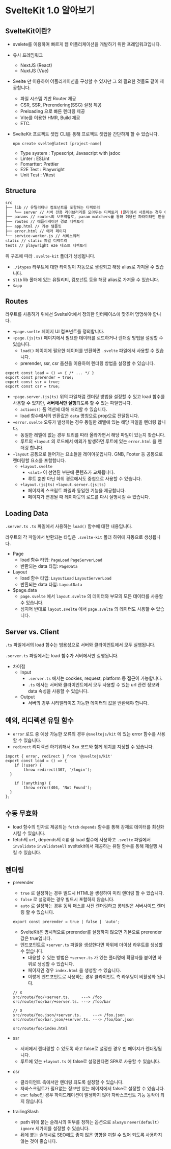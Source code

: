 # SvelteKit 1.0 알아보기

## SvelteKit이란?

- svelete를 이용하여 빠르게 웹 어플리케이션을 개발하기 위한 프레임워크입니다.
- 유사 프레임워크
    - NextJS (React)
    - NuxtJS (Vue)
- Svelte 만 이용하여 어플리케이션을 구성할 수 있지만 그 외 필요한 것들도 같이 제공합니다.
    - 파일 시스템 기반 Router 제공
    - CSR, SSR, Prerendering(SSG) 설정 제공
    - Preloading 으로 빠른 렌더링 제공
    - Vite를 이용한 HMR, Build 제공
    - ETC.
- SvelteKit 프로젝트 셋업 CLI를 통해 프로젝트 셋업을 간단하게 할 수 있습니다.
    
    ```tsx
    npm create svelte@latest [project-name]
    ```
    
    - Type system : Typescript, Javascript with jsdoc
    - Linter : ESLint
    - Fomartter: Prettier
    - E2E Test : Playwright
    - Unit Test : Vitest

## Structure

```bash
src
├── lib // 유틸리티나 컴포넌트를 포함하는 디렉토리
│   └── server // 서버 전용 라이브러리를 모아두는 디렉토리 (클라에서 사용하는 경우 예외)
├── params // routes의 보조역할로, param matchers를 통해 허용된 파라미터만 받을 수 있도록 설정할 수 있음.
├── routes // 애플리케이션 경로 디렉토리
├── app.html // 기본 템플릿
├── error.html // 에러 페이지
└── service-worker.js // 서비스워커
static // static 파일 디렉토리
tests // playwright e2e 테스트 디렉토리
```

위 구조에 따라 `.svelte-kit` 폴더가 생성됩니다.

- `./$types` 라우트에 대한 타이핑이 자동으로 생성되고 해당 alias로 가져올 수 있습니다.
- `$lib` lib 폴더에 있는 유틸리티, 컴포넌트 등을 해당 alias로 가져올 수 있습니다.
- `$app`

## Routes

라우트를 사용하기 위해선 SvelteKit에서 정의한 인터페이스에 맞추어 명명해야 합니다.

- `+page.svelte` 페이지 UI 컴포넌트를 정의합니다.
- `+page.(js|ts)` 페이지에서 필요한 데이터를 로드하거나 렌더링 방법을 설정할 수 있습니다.
    - `load()` 페이지에 필요한 데이터를 반환하면 `.svelte` 파일에서 사용할 수 있습니다.
    - prerender, ssr, csr 옵션을 이용하여 렌더링 방법을 설정할 수 있습니다.

```tsx
export const load = () => { /* ... */ }
export const prerender = true;
export const ssr = true;
export const csr = true;
```

- `+page.server.(js|ts)` 위의 파일처럼 렌더링 방법을 설정할 수 있고 load 함수를 사용할 수 있지만, **서버에서만 실행**되도록 할 수 있는 파일입니다.
    - `actions()` 폼 액션에 대해 처리할 수 있습니다.
    - load 함수에서의 반환값은 `data` 명칭으로 prop으로 전달됩니다.
- `+error.svelte` 오류가 발생하는 경우 동일한 레벨에 있는 해당 파일을 렌더링 합니다.
    - 동일한 레벨에 없는 경우 트리를 따라 올라가면서 해당 파일이 있는지 찾습니다.
    - 루트의 `+layout` 의 로드에서 예외가 발생하면 루트에 있는 `error.html` 을 렌더링 합니다.
- `+layout` 공통으로 들어가는 요소들을 레이아웃입니다. GNB, Footer 등 공통으로 렌더링할 요소를 포함합니다.
    - `+layout.svelte`
        - `<slot>` 이 선언된 부분에 콘텐츠가 교체됩니다.
        - 루트 뿐만 아닌 하위 경로에서도 중첩으로 사용할 수 있습니다.
    - `+layout.(js|ts)` `+layout.server.(js|ts)`
        - 페이지의 스크립트 파일과 동일한 기능을 제공합니다.
        - 페이지가 변경될 때 레이아웃의 로드를 다시 실행시킬 수 있습니다.

## Loading Data

`.server.ts` `.ts` 파일에서 사용하는 `load()` 함수에 대한 내용입니다.

라우트의 각 파일에서 반환되는 타입은 `.svelte-kit` 폴더 하위에 자동으로 생성됩니다.

- Page
    - load 함수 타입: `PageLoad` `PageServerLoad`
    - 반환되는 data 타입: `PageData`
- Layout
    - load 함수 타입: `LayoutLoad` `LayoutServerLoad`
    - 반환되는 data 타입: `LayoutData`
- $page.data
    - `page.svelte` 에서 `layout.svelte` 의 데이터와 부모의 모든 데이터를 사용할 수 있습니다.
    - 심지어 반대로 `layout.svelte` 에서 `page.svelte` 의 데이터도 사용할 수 있습니다.

## Server vs. Client

`.ts` 파일에서의 load 함수는 범용성으로 서버와 클라이언트에서 모두 실행됩니다.

`.server.ts` 파일에서는 load 함수가 서버에서만 실행됩니다.

- 차이점
    - Input
        - `.server.ts` 에서는 cookies, request, platform 등 접근이 가능합니다.
        - `.ts` 에서는 서버와 클라이언트에서 모두 사용할 수 있는 url 관련 정보와 data 속성을 사용할 수 있습니다.
    - Output
        - 서버의 경우 시리얼라이즈 가능한 데이터의 값을 반환해야 합니다.

## 예외, 리디렉션 유틸 함수

- `error` 로드 중 예상 가능한 오류의 경우 `@sveltejs/kit` 에 있는 error 함수를 사용할 수 있습니다.
- `redirect` 리디렉션 하기위해서 3xx 코드와 함께 위치를 지정할 수 있습니다.

```tsx
import { error, redirect } from '@sveltejs/kit'
export const load = () => {
	if (!user) {
		throw redirect(307, '/login');
  }

	if (!anything) {
		throw error(404, 'Not Found');
  }
};
```

## 수동 무효화

- load 함수의 인자로 제공되는 `fetch` `depends` 함수를 통해 강제로 데이터를 최신화 시킬 수 있습니다.
- fetch의 `url`, depends의 `이름` 을 load 함수에 사용하고 `.svelte` 파일에서 `invalidate` `invalidateAll` sveltekit에서 제공하는 유틸 함수를 통해 재실행 시킬 수 있습니다.

## 렌더링

- prerender
    - `true` 로 설정하는 경우 빌드시 HTML을 생성하여 미리 렌더링 할 수 있습니다.
    - `false` 로 설정하는 경우 빌드시 포함하지 않습니다.
    - `auto` 로 설정하는 경우 동적 패스를 사전 렌더링하고 롱테일은 서버사이드 렌더링 할 수 있습니다.
    
    ```tsx
    export const prerender = true | false | 'auto';
    ```
    
    - SvelteKit은 명시적으로 prerender를 설정하지 않으면 기본으로 prerender 값은 true입니다.
    - 엔드포인트로 `+server.ts` 파일을 생성한다면 하위에 더이상 라우트를 생성할 수 없습니다.
        - 대응할 수 있는 방법은 `+server.ts` 가 있는 폴더명에 확장자를 붙이면 하위로 생성할 수 있습니다.
        - 페이지인 경우 `index.html` 을 생성할 수 있습니다.
        - 이렇게 엔드포인트로 사용하는 경우 클라이언트 측 라우팅이 비활성화 됩니다.
    
    ```tsx
    // X
    src/route/foo/+server.ts.     ---> /foo
    src/route/foo/bar/+server.ts. ---> /foo/bar
    
    // O
    src/route/foo.json/+server.ts.     ---> /foo.json
    src/route/foo/bar.json/+server.ts. ---> /foo/bar.json
    
    src/route/foo/index.html
    ```
    
- ssr
    - 서버에서 렌더링할 수 있도록 하고 false로 설정한 경우 빈 페이지가 렌더링됩니다.
    - 루트에 있는 `+layout.ts` 에 false로 설정한다면 SPA로 사용할 수 있습니다.
- csr
    - 클라이언트 측에서만 렌더링 되도록 설정할 수 있습니다.
    - 자바스크립트가 필요없는 정보만 있는 페이지에서 false로 설정할 수 있습니다.
    - csr: false인 경우 하이드레이션이 발생하지 않아 자바스크립트 기능 동작이 되지 않습니다.
- trailingSlash
    - path 뒤에 붙는 슬래시의 여부를 정하는 옵션으로 `always` `never(default)` `ignore` 세가지를 설정할 수 있습니다.
    - 뒤에 붙는 슬래시로 SEO에도 좋지 않은 영향을 끼칠 수 있어 되도록 사용하지 않는 것이 좋습니다.